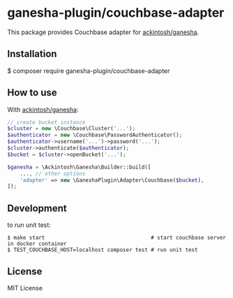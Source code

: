 # ganesha-plugin/couchbase-adapter

This package provides Couchbase adapter for [ackintosh/ganesha](https://packagist.org/packages/ackintosh/ganesha).


## Installation

$ composer require ganesha-plugin/couchbase-adapter


## How to use

With [ackintosh/ganesha](https://packagist.org/packages/ackintosh/ganesha):

```php
// create bucket instance
$cluster = new \Couchbase\Cluster('...');
$authenticator = new \Couchbase\PasswordAuthenticator();
$authenticator->username('...')->password('...');
$cluster->authenticate($authenticator);
$bucket = $cluster->openBucket('...');

$ganesha = \Ackintosh\Ganesha\Builder::build([
    ..., // other options
    'adapter' => new \GaneshaPlugin\Adapter\Couchbase($bucket),
]);
```

## Development

to run unit test:

```
$ make start                                  # start couchbase server in docker container
$ TEST_COUCHBASE_HOST=localhost composer test # run unit test
```

## License

MIT License

